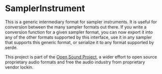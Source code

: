 # SamplerInstrument

This is a generic intermediary format for sampler instruments. It is useful for conversion between the many sampler formats out there. If you write a conversion function for a given sampler format, you can now export it into any of the other formats supported by this interface, use it in any sampler that supports this generic format, or serialize it to any format supported by serde.

This project is part of the [Open Sound Project](https://github.com/open-sound), a wider effort to open source proprietary audio formats and free the audio industry from proprietary vendor lockin.
